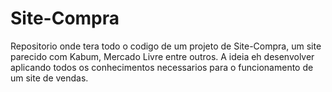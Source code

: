 # Site-Compra
Repositorio onde tera todo o codigo de um projeto de Site-Compra, um site parecido com Kabum, Mercado Livre entre outros. A ideia eh desenvolver aplicando todos os conhecimentos necessarios para o funcionamento de um site de vendas.
